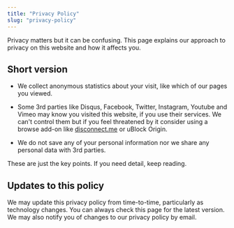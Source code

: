 ```yaml
---
title: "Privacy Policy"
slug: "privacy-policy"
---
```


Privacy matters but it can be confusing. This page explains our approach to privacy on this website and how it affects you.

## Short version

- We collect anonymous statistics about your visit, like which of our pages you viewed.

- Some 3rd parties like Disqus, Facebook, Twitter, Instagram, Youtube and Vimeo may know you visited this website, if you use their services. We can't control them but if you feel threatened by it consider using a browse add-on like [disconnect.me](https://disconnect.me) or uBlock Origin.

- We do not save any of your personal information nor we share any personal data with 3rd parties.

These are just the key points. If you need detail, keep reading.

<!-- These plug-ins are currently not used !-->
<!--
## Measuring our visitors

We measure visitors to our website using Google Analytics. This records what pages you view within our site, how you arrived at our site and some basic information about your computer. All of that information is anonymous - so we don't know who you are; just that somebody visited our site.

The information we collect from analytics helps us understand what parts of our sites are doing well, how people arrive at our site and so on. Like most websites, we use this information to make our website better.

You can learn more about [Google Analytics](https://www.google.com/analytics/learn/privacy.html) or [opt out if you wish](https://tools.google.com/dlpage/gaoptout).

 ## Facebook, Twitter and other social networks

These services provide social buttons and similar features which we use on our website - such as the “Like” and “Tweet” buttons.

To do so we embed code that they provide and we do not control ourselves. To function their buttons generally know if you'’'re logged in; for example Facebook use this to say “x of your friends like this”. We do not have any access to that information, nor can we control how those networks use it.

Social networks therefore could know that you’re viewing this website, if you use their services (that isn’t to say they do, but their policies may change). As our website is remarkably inoffensive we imagine this is not a concern for most users.

## Discussion comments

To allow visitors to discuss our blog articles and some web pages we use a discussion system called Disqus.

To do so we embed code that Disqus provide and we do not control ourselves. Disqus anonymously tracks visitors to pages like we do. They also remember who you are if you login to any Disqus service, so you can comment on any website using their tool.

Logging in to Disqus can be done in many ways, including via Facebook. If you login via social network, Disqus will be able to link your activity to that network. In this way, your Disqus activity may be personally identifiable.

Disqus will know what pages you viewed in our site and what you wrote on those comments. Of course all comments you leave are also publicly visible on the Internet alongside your name, so we do not imagine this is a concern for many people.
!-->

## Updates to this policy

We may update this privacy policy from time-to-time, particularly as technology changes. You can always check this page for the latest version. We may also notify you of changes to our privacy policy by email.